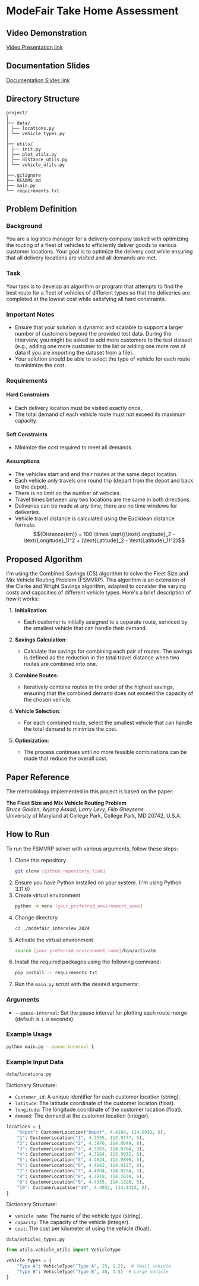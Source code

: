 # ModeFair Take Home Assessment

## Video Demonstration
[Video Presentation link](https://drive.google.com/file/d/1KXjmRJ7I-8FFQf2BpEe9cC7FdnEzGBbH/view?usp=sharing)

## Documentation Slides
[Documentation Slides link](https://docs.google.com/presentation/d/1k6zYoAHdvC7dTQhXHRHdEfGrvQOe8Jk7lc8W8RZqgrY/edit?usp=sharing)

## Directory Structure
```
project/
│
├── data/
│ ├── locations.py
│ └── vehicle_types.py
│
├── utils/
│ ├── init.py
│ ├── plot_utils.py
│ ├── distance_utils.py
│ └── vehicle_utils.py
│
├──.gitignore
├── README.md 
├── main.py
└── requirements.txt
```



## Problem Definition

### Background

You are a logistics manager for a delivery company tasked with optimizing the routing of a fleet of vehicles to efficiently deliver goods to various customer locations. Your goal is to optimize the delivery cost while ensuring that all delivery locations are visited and all demands are met.

### Task

Your task is to develop an algorithm or program that attempts to find the best route for a fleet of vehicles of different types so that the deliveries are completed at the lowest cost while satisfying all hard constraints.

### Important Notes

- Ensure that your solution is dynamic and scalable to support a larger number of customers beyond the provided test data. During the interview, you might be asked to add more customers to the test dataset (e.g., adding one more customer to the list or adding one more row of data if you are importing the dataset from a file).
- Your solution should be able to select the type of vehicle for each route to minimize the cost.

### Requirements

#### Hard Constraints

- Each delivery location must be visited exactly once.
- The total demand of each vehicle route must not exceed its maximum capacity.

#### Soft Constraints

- Minimize the cost required to meet all demands.

#### Assumptions

- The vehicles start and end their routes at the same depot location.
- Each vehicle only travels one round trip (depart from the depot and back to the depot).
- There is no limit on the number of vehicles.
- Travel times between any two locations are the same in both directions.
- Deliveries can be made at any time; there are no time windows for deliveries.
- Vehicle travel distance is calculated using the Euclidean distance formula:
$${Distance(km)} = 100 \times \sqrt{(\text{Longitude}_2 - \text{Longitude}_1)^2 + (\text{Latitude}_2 - \text{Latitude}_1)^2}$$

## Proposed Algorithm

I'm using the Combined Savings (CS) algorithm to solve the Fleet Size and Mix Vehicle Routing Problem (FSMVRP). This algorithm is an extension of the Clarke and Wright Savings algorithm, adapted to consider the varying costs and capacities of different vehicle types. Here's a brief description of how it works:

1. **Initialization**:
   - Each customer is initially assigned to a separate route, serviced by the smallest vehicle that can handle their demand.

2. **Savings Calculation**:
   - Calculate the savings for combining each pair of routes. The savings is defined as the reduction in the total travel distance when two routes are combined into one.

3. **Combine Routes**:
   - Iteratively combine routes in the order of the highest savings, ensuring that the combined demand does not exceed the capacity of the chosen vehicle.

4. **Vehicle Selection**:
   - For each combined route, select the smallest vehicle that can handle the total demand to minimize the cost.

5. **Optimization**:
   - The process continues until no more feasible combinations can be made that reduce the overall cost.

## Paper Reference

The methodology implemented in this project is based on the paper:

**The Fleet Size and Mix Vehicle Routing Problem**  
*Bruce Golden, Arjang Assad, Larry Levy, Filip Gheysens*  
University of Maryland at College Park, College Park, MD 20742, U.S.A.


## How to Run

To run the FSMVRP solver with various arguments, follow these steps:

1. Clone this repository
    ```bash
    git clone [github_repository_link]
    ```
2. Ensure you have Python installed on your system. (I'm using Python 3.11.6)
3. Create virtual environment
    ```bash
    python -m venv [your_preferred_environment_name]
    ```
4. Change directory
    ```bash
    cd ./modefair_interview_2024
    ```
5. Activate the virtual environment
    ```bash
    source [your_preferred_environment_name]/bin/activate
    ```
6. Install the required packages using the following command:
    ```bash
    pip install -r requirements.txt
    ```
7. Run the `main.py` script with the desired arguments:

### Arguments
- `--pause-interval`: Set the pause interval for plotting each route merge (default is `1.0` seconds).


### Example Usage
```bash
python main.py --pause-interval 1
```

### Example Input Data
`data/locations.py`

Dictionary Structure:
- `Customer_id`: A unique identifier for each customer location (string).
- `latitude`: The latitude coordinate of the customer location (float).
- `longitude`: The longitude coordinate of the customer location (float).
- `demand`: The demand at the customer location (integer).

```python
locations = {
    "Depot": CustomerLocation("Depot", 4.4184, 114.0932, 0),
    "1": CustomerLocation("1", 4.3555, 113.9777, 5),
    "2": CustomerLocation("2", 4.3976, 114.0049, 8),
    "3": CustomerLocation("3", 4.3163, 114.0764, 3),
    "4": CustomerLocation("4", 4.3184, 113.9932, 6),
    "5": CustomerLocation("5", 4.4024, 113.9896, 5),
    "6": CustomerLocation("6", 4.4142, 114.0127, 8),
    "7": CustomerLocation("7", 4.4804, 114.0734, 3),
    "8": CustomerLocation("8", 4.3818, 114.2034, 6),
    "9": CustomerLocation("9", 4.4935, 114.1828, 5),
    "10": CustomerLocation("10", 4.4932, 114.1322, 8),
}
```

Dictionary Structure:
- `vehicle name`: The name of the vehicle type (string).
- `capacity`: The capacity of the vehicle (integer).
- `cost`: The cost per kilometer of using the vehicle (float).

`data/vehicles_types.py`
```python
from utils.vehicle_utils import VehicleType

vehicle_types = {
    "Type A": VehicleType("Type A", 25, 1.2),  # Small vehicle
    "Type B": VehicleType("Type B", 30, 1.5)  # Large vehicle
}
```

